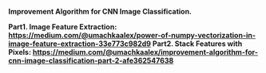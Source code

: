 <b>Improvement Algorithm for CNN Image Classification.<b>

Part1. Image Feature Extraction: https://medium.com/@umachkaalex/power-of-numpy-vectorization-in-image-feature-extraction-33e773c982d9
Part2. Stack Features with Pixels: https://medium.com/@umachkaalex/improvement-algorithm-for-cnn-image-classification-part-2-afe362547638
